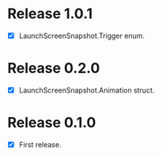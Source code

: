 # Release 1.0.1

- [x] LaunchScreenSnapshot.Trigger enum.

# Release 0.2.0

- [x] LaunchScreenSnapshot.Animation struct.

# Release 0.1.0

- [x] First release.